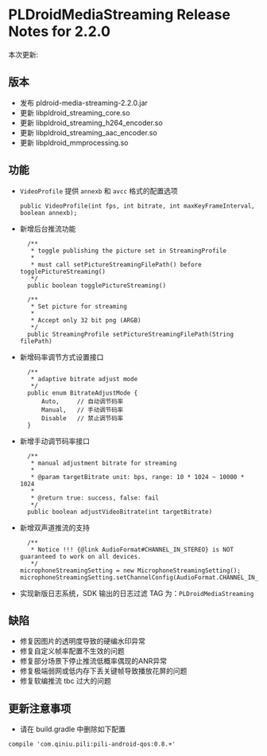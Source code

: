 # PLDroidMediaStreaming Release Notes for 2.2.0

本次更新:

## 版本

- 发布 pldroid-media-streaming-2.2.0.jar
- 更新 libpldroid_streaming_core.so
- 更新 libpldroid_streaming_h264_encoder.so
- 更新 libpldroid_streaming_aac_encoder.so
- 更新 libpldroid_mmprocessing.so


## 功能

- `VideoProfile` 提供 `annexb` 和 `avcc` 格式的配置选项

  ```
  public VideoProfile(int fps, int bitrate, int maxKeyFrameInterval, boolean annexb);
  ```

- 新增后台推流功能

  ```
    /**
     * toggle publishing the picture set in StreamingProfile
     * 
     * must call setPictureStreamingFilePath() before togglePictureStreaming()
     */
    public boolean togglePictureStreaming()

    /**
     * Set picture for streaming
     *
     * Accept only 32 bit png (ARGB)
     */
    public StreamingProfile setPictureStreamingFilePath(String filePath)
  ```

- 新增码率调节方式设置接口

  ```
    /**
     * adaptive bitrate adjust mode
     */
    public enum BitrateAdjustMode {
        Auto,     // 自动调节码率
        Manual,   // 手动调节码率
        Disable   // 禁止调节码率
    }
  ```

- 新增手动调节码率接口

  ```
    /**
     * manual adjustment bitrate for streaming
     *
     * @param targetBitrate unit: bps, range: 10 * 1024 ~ 10000 * 1024
     *
     * @return true: success, false: fail
     */
    public boolean adjustVideoBitrate(int targetBitrate)
  ```

- 新增双声道推流的支持

  ```
    /**
     * Notice !!! {@link AudioFormat#CHANNEL_IN_STEREO} is NOT guaranteed to work on all devices.
     */
  microphoneStreamingSetting = new MicrophoneStreamingSetting();
  microphoneStreamingSetting.setChannelConfig(AudioFormat.CHANNEL_IN_STEREO);
  ```

- 实现新版日志系统，SDK 输出的日志过滤 TAG 为：`PLDroidMediaStreaming`

## 缺陷

- 修复因图片的透明度导致的硬编水印异常
- 修复自定义帧率配置不生效的问题
- 修复部分场景下停止推流低概率偶现的ANR异常
- 修复极端弱网或低内存下丢关键帧导致播放花屏的问题
- 修复软编推流 tbc 过大的问题

## 更新注意事项

- 请在 build.gradle 中删除如下配置

```
compile 'com.qiniu.pili:pili-android-qos:0.8.+'
```